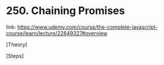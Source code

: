 # 250. Chaining Promises

link: https://www.udemy.com/course/the-complete-javascript-course/learn/lecture/22649327#overview



[Theory]




[Steps]





